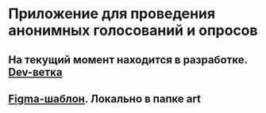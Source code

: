 # Приложение для проведения анонимных голосований и опросов

## На текущий момент находится в разработке. [Dev-ветка](https://github.com/1lio/Vote/tree/dev)

## [Figma-шаблон](https://www.figma.com/file/TELOsFFKYPjPKyZnMUlLrF/Vote). Локально в папке art
